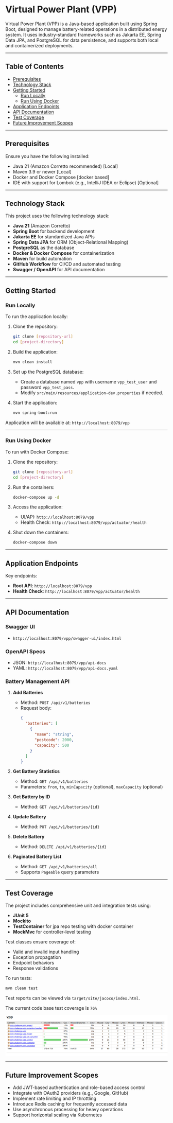 # Virtual Power Plant (VPP)

Virtual Power Plant (VPP) is a Java-based application built using Spring Boot, designed to manage battery-related operations in a distributed energy system. It uses industry-standard frameworks such as Jakarta EE, Spring Data JPA, and PostgreSQL for data persistence, and supports both local and containerized deployments.

---

## Table of Contents
- [Prerequisites](#prerequisites)
- [Technology Stack](#technology-stack)
- [Getting Started](#getting-started)
    - [Run Locally](#run-locally)
    - [Run Using Docker](#run-using-docker)
- [Application Endpoints](#application-endpoints)
- [API Documentation](#api-documentation)
- [Test Coverage](#test-coverage)
- [Future Improvement Scopes](#future-improvement-scopes)

---

## Prerequisites

Ensure you have the following installed:
- Java 21 (Amazon Corretto recommended) [Local]
- Maven 3.9 or newer [Local]
- Docker and Docker Compose [docker based]
- IDE with support for Lombok (e.g., IntelliJ IDEA or Eclipse) [Optional]

---

## Technology Stack

This project uses the following technology stack:
- **Java 21** (Amazon Corretto)
- **Spring Boot** for backend development
- **Jakarta EE** for standardized Java APIs
- **Spring Data JPA** for ORM (Object-Relational Mapping)
- **PostgreSQL** as the database
- **Docker & Docker Compose** for containerization
- **Maven** for build automation
- **GitHub Workflow** for CI/CD and automated testing
- **Swagger / OpenAPI** for API documentation

---

## Getting Started

### Run Locally

To run the application locally:

1. Clone the repository:
   ```bash
   git clone [repository-url]
   cd [project-directory]
   ```

2. Build the application:
   ```bash
   mvn clean install
   ```

3. Set up the PostgreSQL database:
    - Create a database named `vpp` with username `vpp_test_user` and password `vpp_test_pass`.
    - Modify `src/main/resources/application-dev.properties` if needed.

4. Start the application:
   ```bash
   mvn spring-boot:run
   ```

Application will be available at: `http://localhost:8079/vpp`

---

### Run Using Docker

To run with Docker Compose:

1. Clone the repository:
   ```bash
   git clone [repository-url]
   cd [project-directory]
   ```

2. Run the containers:
   ```bash
   docker-compose up -d
   ```

3. Access the application:
    - UI/API: `http://localhost:8079/vpp`
    - Health Check: `http://localhost:8079/vpp/actuator/health`

4. Shut down the containers:
   ```bash
   docker-compose down
   ```

---

## Application Endpoints

Key endpoints:

- **Root API**: `http://localhost:8079/vpp`
- **Health Check**: `http://localhost:8079/vpp/actuator/health`

---

## API Documentation

### Swagger UI
- `http://localhost:8079/vpp/swagger-ui/index.html`

### OpenAPI Specs
- JSON: `http://localhost:8079/vpp/api-docs`
- YAML: `http://localhost:8079/vpp/api-docs.yaml`

### Battery Management API

1. **Add Batteries**
    - Method: `POST /api/v1/batteries`
    - Request body:
      ```json
      {
        "batteries": [
          {
            "name": "string",
            "postcode": 2000,
            "capacity": 500
          }
        ]
      }
      ```

2. **Get Battery Statistics**
    - Method: `GET /api/v1/batteries`
    - Parameters: `from`, `to`, `minCapacity` (optional), `maxCapacity` (optional)

3. **Get Battery by ID**
    - Method: `GET /api/v1/batteries/{id}`

4. **Update Battery**
    - Method: `PUT /api/v1/batteries/{id}`

5. **Delete Battery**
    - Method: `DELETE /api/v1/batteries/{id}`

6. **Paginated Battery List**
    - Method: `GET /api/v1/batteries/all`
    - Supports `Pageable` query parameters

---

## Test Coverage

The project includes comprehensive unit and integration tests using:
- **JUnit 5**
- **Mockito**
- **TestContainer** for jpa repo testing with docker container
- **MockMvc** for controller-level testing

Test classes ensure coverage of:
- Valid and invalid input handling
- Exception propagation
- Endpoint behaviors
- Response validations

To run tests:
```bash
mvn clean test
```

Test reports can be viewed via `target/site/jacoco/index.html`.

The current code base test coverage is `76%`

![img.png](img.png)

---

## Future Improvement Scopes

- Add JWT-based authentication and role-based access control
- Integrate with OAuth2 providers (e.g., Google, GitHub)
- Implement rate limiting and IP throttling
- Introduce Redis caching for frequently accessed data
- Use asynchronous processing for heavy operations
- Support horizontal scaling via Kubernetes

